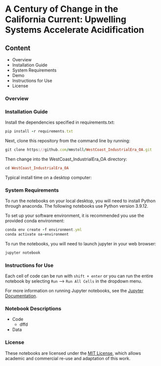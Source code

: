 # A Century of Change in the California Current: Upwelling Systems Accelerate Acidification 

## Content
 - Overview
 - Installation Guide
 - System Requirements
 - Demo
 - Instructions for Use
 - License

### Overview

### Installation Guide
Install the dependencies specified in requirements.txt:
```ruby
pip install -r requirements.txt
```
Next, clone this repository from the command line by running:
```ruby
git clone https://github.com/mmstoll/WestCoast_IndustrialEra_OA.git
```
Then change into the WestCoast_IndustrialEra_OA directory:
```ruby
cd WestCoast_IndustrialEra_OA
```
Typical install time on a desktop computer: 

### System Requirements
To run the notebooks on your local desktop, you will need to install Python through anaconda. The following notebooks use Python version 3.9.12.

To set up your software environment, it is recommended you use the provided conda environment:
```ruby
conda env create -f environment.yml
conda activate oa-environment
```
To run the notebooks, you will need to launch jupyter in your web browser:
```ruby
jupyter notebook
```

### Instructions for Use
Each cell of code can be run with ```shift + enter``` or you can run the entire notebook by selecting ```Run``` --> ```Run All Cells``` in the dropdown menu.

For more information on running Jupyter notebooks, see the [Jupyter Documentation](https://docs.jupyter.org/en/latest/).


### Notebook Descriptions
 - Code
   - dffd 
 - Data
### License
These notebooks are licensed under the [MIT License](/LICENSE), which allows academic and commercial re-use and adaptation of this work.
